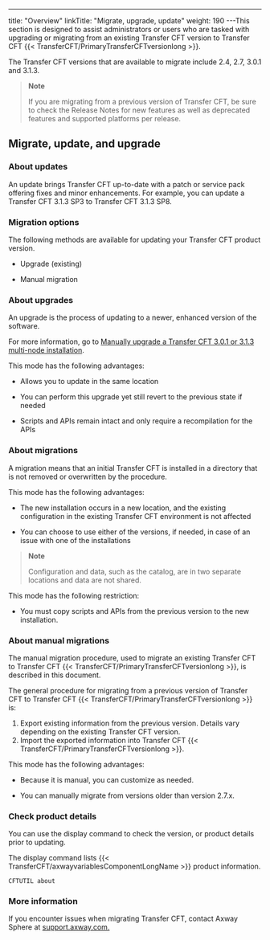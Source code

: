 ---
title: "Overview"
linkTitle: "Migrate, upgrade, update"
weight: 190
---This section is designed to assist administrators or users who are tasked with upgrading or migrating from an existing Transfer CFT version to Transfer CFT {{< TransferCFT/PrimaryTransferCFTversionlong  >}}.

The Transfer CFT versions that are available to migrate include 2.4, 2.7, 3.0.1 and 3.1.3.

> **Note**
>
> If you are migrating from a previous version of Transfer CFT, be sure to check the Release Notes for new features as well as deprecated features and supported platforms per release.

## Migrate, update, and upgrade

### About updates

An update brings Transfer CFT up-to-date with a patch or service pack offering fixes and minor enhancements. For example, you can update a Transfer CFT 3.1.3 SP3 to Transfer CFT 3.1.3 SP8.

### Migration options

The following methods are available for updating your Transfer CFT product version.

* Upgrade (existing)

<!-- -->

* Manual migration

### About upgrades

An upgrade is the process of updating to a newer, enhanced version of the software.

For more information, go to [Manually upgrade a Transfer CFT 3.0.1 or 3.1.3 multi-node installation]().

This mode has the following advantages:

* Allows you to update in the same location

<!-- -->

* You can perform this upgrade yet still revert to the previous state if needed

<!-- -->

* Scripts and APIs remain intact and only require a recompilation for the APIs

### About migrations

A migration means that an initial Transfer CFT is installed in a directory that is not removed or overwritten by the procedure.

This mode has the following advantages:

* The new installation occurs in a new location, and the existing configuration in the existing Transfer CFT environment is not affected

<!-- -->

* You can choose to use either of the versions, if needed, in case of an issue with one of the installations

> **Note**
>
> Configuration and data, such as the catalog, are in two separate locations and data are not shared.

This mode has the following restriction:

* You must copy scripts and APIs from the previous version to the new installation.

### About manual migrations

The manual migration procedure, used to migrate an existing Transfer CFT to Transfer CFT {{< TransferCFT/PrimaryTransferCFTversionlong  >}}, is described in this document.

The general procedure for migrating from a previous version of Transfer CFT to Transfer CFT {{< TransferCFT/PrimaryTransferCFTversionlong  >}} is:

1. Export existing information from the previous version. Details vary depending on the existing Transfer CFT version.
1. Import the exported information into Transfer CFT {{< TransferCFT/PrimaryTransferCFTversionlong >}}.

This mode has the following advantages:

* Because it is manual, you can customize as needed.

<!-- -->

* You can manually migrate from versions older than version 2.7.x.

### Check product details

You can use the display command to check the version, or product details prior to updating.

The display command lists {{< TransferCFT/axwayvariablesComponentLongName  >}} product information.

```
CFTUTIL about
```

### More information

If you encounter issues when migrating Transfer CFT, contact Axway Sphere at [support.axway.com.](https://support.axway.com/)

